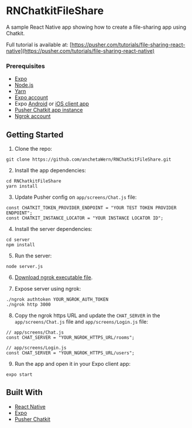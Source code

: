 # RNChatkitFileShare
A sample React Native app showing how to create a file-sharing app using Chatkit.

Full tutorial is available at: [https://pusher.com/tutorials/file-sharing-react-native](https://pusher.com/tutorials/file-sharing-react-native)

### Prerequisites

- [Expo](https://expo.io/)
- [Node.js](https://nodejs.org/en/)
- [Yarn](https://yarnpkg.com/en/)
- [Expo account](https://expo.io/)
- Expo [Android](https://play.google.com/store/apps/details?id=host.exp.exponent&hl=en) or [iOS client app](https://itunes.apple.com/us/app/expo-client/id982107779?mt=8)
- [Pusher Chatkit app instance](https://pusher.com/chatkit)
- [Ngrok account](https://ngrok.com/)


## Getting Started

1. Clone the repo:

```
git clone https://github.com/anchetaWern/RNChatkitFileShare.git
```

2. Install the app dependencies:

```
cd RNChatkitFileShare
yarn install
```

3. Update Pusher config on `app/screens/Chat.js` file:

```
const CHATKIT_TOKEN_PROVIDER_ENDPOINT = "YOUR TEST TOKEN PROVIDER ENDPOINT";
const CHATKIT_INSTANCE_LOCATOR = "YOUR INSTANCE LOCATOR ID";
```

4. Install the server dependencies:

```
cd server
npm install
```

5. Run the server:

```
node server.js
```

6. [Download ngrok executable file](https://dashboard.ngrok.com/get-started).

7. Expose server using ngrok:


```
./ngrok authtoken YOUR_NGROK_AUTH_TOKEN
./ngrok http 3000
```

8. Copy the ngrok https URL and update the `CHAT_SERVER` in the `app/screens/Chat.js` file and `app/screens/Login.js` file:

```
// app/screens/Chat.js
const CHAT_SERVER = "YOUR_NGROK_HTTPS_URL/rooms";

// app/screens/Login.js
const CHAT_SERVER = "YOUR_NGROK_HTTPS_URL/users";
```

9. Run the app and open it in your Expo client app:

```
expo start
```


## Built With

* [React Native](http://facebook.github.io/react-native/)
* [Expo](https://expo.io/)
* [Pusher Chatkit](https://pusher.com/chatkit)

